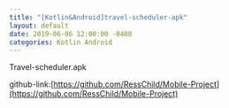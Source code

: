 ```yaml
---
title: "[Kotlin&Android]travel-scheduler-apk"
layout: default
date: 2019-06-06 12:00:00 -0400
categories: Kotlin Android
---
```

Travel-scheduler.apk

github-link:[https://github.com/RessChild/Mobile-Project](https://github.com/RessChild/Mobile-Project)
